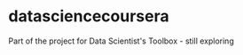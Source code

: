 datasciencecoursera
===================

Part of the project for Data Scientist's Toolbox - still exploring

